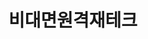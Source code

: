 ---
id: 11
title: 비대면원격재테크
caption: 가장 안전하고 효율적인
url: https://leaderscpa.com/merchant/hankyung/
category: Life
device: PC, Mobile
size: small
---